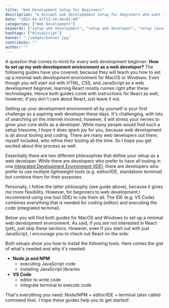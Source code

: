 ```yaml
---
title: "Web Development Setup for Beginners"
description: "A minimal web developmment setup for beginners who want to start their career as web developers ..."
date: "2022-04-01T13:50:46+02:00"
categories: ["Web Development"]
keywords: ["setup web development", "setup web developer", "setup javascript"]
hashtags: ["#JavaScript"]
banner: "./images/banner.jpg"
contribute: ""
author: ""
---
```


<Sponsorship />

A question that comes to mind for every web development beginner: **How to set up my web development environment as a web developer?** The following guides have you covered, because they will teach you how to set up a minimal web development environment for MacOS or Windows. Even though you will start out with HTML, CSS, and JavaScript as a web development beginner, learning React mostly comes right after these technologies. Hence both guides come with instructions for React as well, however, if you don't care about React, just leave it out.

Setting up your development environment all by yourself is your first challenge as a aspiring web developer these days. It's challenging, with lots of searching on the internet involved, however, it will stress your nerves to grow your core skills as a developer. While many people would find such a setup tiresome, I hope it does spark joy for you, because web development is all about tooling and coding. There are many web developers out there, myself included, who refine their tooling all the time. So I hope you get excited about this process as well.

<ReadMore label="My personal Mac Setup for Web Development" link="/mac-setup-web-development/" />

Essentially there are two different philosophies that define your setup as a web developer. While there are developers who prefer to have all tooling in one [Integrated Development Environment (IDE)](https://en.wikipedia.org/wiki/Integrated_development_environment), there are developers who prefer to use multiple lightweight tools (e.g. editor/IDE, standalone terminal) but combine them for their purposes.

Personally, I follow the latter philosophy (see guide above), because it gives me more flexibility. However, for beginners to web development I recommend using one tool (IDE) to rule them all. The IDE (e.g. VS Code) combines everything that is needed for coding (editor) and executing the code (integrated terminal).

Below you will find both guides for MacOS and Windows to set up a minimal web development environment. As said, if you are not interested in React (yet), just skip these sections. However, even if you start out with just JavaScript, I encourage you to check out React on the side:

<ReadMore label="React setup for Windows" link="/react-js-windows-setup/" />
<ReadMore label="React setup for MacOS" link="/react-js-macos-setup/" />

Both setups show you how to install the following tools. Here comes the gist of what's needed and why it's needed:

* **Node.js and NPM**
  * executing JavaScript code
  * installing JavaScript libraries
* **VS Code**
  * editor to write code
  * integrate terminal to execute code

That's everything you need: Node/NPM + editor/IDE + terminal (also called command line). I hope these guides help you to get started!
